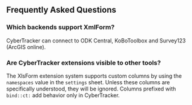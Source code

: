 ## Frequently Asked Questions

### Which backends support XmlForm?
CyberTracker can connect to ODK Central, KoBoToolbox and Survey123 (ArcGIS online).

### Are CyberTracker extensions visible to other tools?
The XlsForm extension system supports custom columns by using the `namespaces` value in the `settings` sheet. Unless these columns are specifically understood, they will be ignored. Columns prefixed with `bind::ct:` add behavior only in CyberTracker.